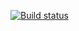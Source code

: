 [![Build status](https://ci.appveyor.com/api/projects/status/ci9dplnyqy2cp32t?svg=true)](https://ci.appveyor.com/project/IgorKalenkov/patterns-2-3-2)